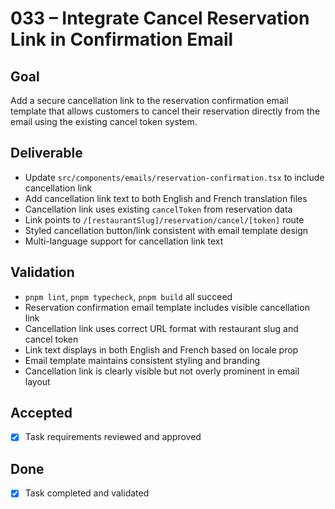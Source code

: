 # 033 – Integrate Cancel Reservation Link in Confirmation Email

## Goal

Add a secure cancellation link to the reservation confirmation email template that allows customers to cancel their reservation directly from the email using the existing cancel token system.

## Deliverable

- Update `src/components/emails/reservation-confirmation.tsx` to include cancellation link
- Add cancellation link text to both English and French translation files
- Cancellation link uses existing `cancelToken` from reservation data
- Link points to `/[restaurantSlug]/reservation/cancel/[token]` route
- Styled cancellation button/link consistent with email template design
- Multi-language support for cancellation link text

## Validation

- `pnpm lint`, `pnpm typecheck`, `pnpm build` all succeed
- Reservation confirmation email template includes visible cancellation link
- Cancellation link uses correct URL format with restaurant slug and cancel token
- Link text displays in both English and French based on locale prop
- Email template maintains consistent styling and branding
- Cancellation link is clearly visible but not overly prominent in email layout

## Accepted

- [x] Task requirements reviewed and approved

## Done

- [x] Task completed and validated
